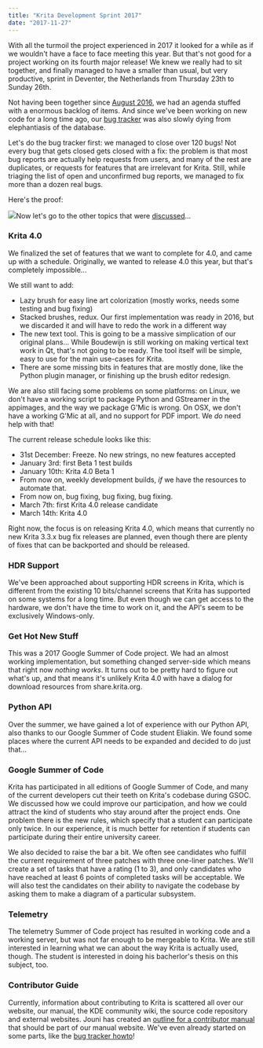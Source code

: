 ```yaml
---
title: "Krita Development Sprint 2017"
date: "2017-11-27"
---
```


With all the turmoil the project experienced in 2017 it looked for a while as if we wouldn't have a face to face meeting this year. But that's not good for a project working on its fourth major release! We knew we really had to sit together, and finally managed to have a smaller than usual, but very productive, sprint in Deventer, the Netherlands from Thursday 23th to Sunday 26th.

Not having been together since [August 2016](https://krita.org/en/item/2016-krita-sprint-day-1/), we had an agenda stuffed with a enormous backlog of items. And since we've been working on new code for a long time ago, our [bug tracker](https://bugs.kde.org/buglist.cgi?bug_status=UNCONFIRMED&bug_status=CONFIRMED&bug_status=ASSIGNED&bug_status=REOPENED&list_id=1478186&product=krita&query_format=advanced) was also slowly dying from elephantiasis of the database.

Let's do the bug tracker first: we managed to close over 120 bugs! Not every bug that gets closed gets closed with a fix: the problem is that most bug reports are actually help requests from users, and many of the rest are duplicates, or requests for features that are irrelevant for Krita. Still, while triaging the list of open and unconfirmed bug reports, we managed to fix more than a dozen real bugs.

Here's the proof:

[![](../images/bugs_november_sprint-874x1024.png)](https://krita.org/wp-content/uploads/2017/11/bugs_november_sprint.png)Now let's go to the other topics that were [discussed](https://docs.google.com/document/d/1TnrwAqLPfjPO-0VES2FaJQTgxgQNYSX4UiPPNjAE0aE/edit#heading=h.qum3twq1ypdv)...

### Krita 4.0

We finalized the set of features that we want to complete for 4.0, and came up with a schedule. Originally, we wanted to release 4.0 this year, but that's completely impossible...

We still want to add:

- Lazy brush for easy line art colorization (mostly works, needs some testing and bug fixing)
- Stacked brushes, redux. Our first implementation was ready in 2016, but we discarded it and will have to redo the work in a different way
- The new text tool. This is going to be a massive simplication of our original plans... While Boudewijn is still working on making vertical text work in Qt, that's not going to be ready. The tool itself will be simple, easy to use for the main use-cases for Krita.
- There are some missing bits in features that are mostly done, like the Python plugin manager, or finishing up the brush editor redesign.

We are also still facing some problems on some platforms: on Linux, we don't have a working script to package Python and GStreamer in the appimages, and the way we package G'Mic is wrong. On OSX, we don't have a working G'Mic at all, and no support for PDF import. We _do_ need help with that!

The current release schedule looks like this:

- 31st December: Freeze. No new strings, no new features accepted
- January 3rd: first Beta 1 test builds
- January 10th: Krita 4.0 Beta 1
- From now on, weekly development builds, _if_ we have the resources to automate that.
- From now on, bug fixing, bug fixing, bug fixing.
- March 7th: first Krita 4.0 release candidate
- March 14th: Krita 4.0

Right now, the focus is on releasing Krita 4.0, which means that currently no new Krita 3.3.x bug fix releases are planned, even though there are plenty of fixes that can be backported and should be released.

### HDR Support

We've been approached about supporting HDR screens in Krita, which is different from the existing 10 bits/channel screens that Krita has supported on some systems for a long time. But even though we can get access to the hardware, we don't have the time to work on it, and the API's seem to be exclusively Windows-only.

### Get Hot New Stuff

This was a 2017 Google Summer of Code project. We had an almost working implementation, but something changed server-side which means that right now _nothing works_. It turns out to be pretty hard to figure out what's up, and that means it's unlikely Krita 4.0 with have a dialog for download resources from share.krita.org.

### Python API

Over the summer, we have gained a lot of experience with our Python API, also thanks to our Google Summer of Code student Eliakin. We found some places where the current API needs to be expanded and decided to do just that...

### Google Summer of Code

Krita has participated in all editions of Google Summer of Code, and many of the current developers cut their teeth on Krita's codebase during GSOC. We discussed how we could improve our participation, and how we could attract the kind of students who stay around after the project ends. One problem there is the new rules, which specify that a student can participate only twice. In our experience, it is much better for retention if students can participate during their entire university career.

We also decided to raise the bar a bit. We often see candidates who fulfill the current requirement of three patches with three one-liner patches. We'll create a set of tasks that have a rating (1 to 3), and only candidates who have reached at least 6 points of completed tasks will be acceptable. We will also test the candidates on their ability to navigate the codebase by asking them to make a diagram of a particular subsystem.

### Telemetry

The telemetry Summer of Code project has resulted in working code and a working server, but was not far enough to be mergeable to Krita. We are still interested in learning what we can about the way Krita is actually used, though. The student is interested in doing his bacherlor's thesis on this subject, too.

### Contributor Guide

Currently, information about contributing to Krita is scattered all over our website, our manual, the KDE community wiki, the source code repository and external websites. Jouni has created an [outline for a contributor manual](https://docs.google.com/document/d/1xIhmocYvbNf4FsW6k9LuerFi0ojDrTGiYR6UsXYVVFo/edit?ts=5a16ab20) that should be part of our manual website. We've even already started on some parts, like the [bug tracker howto](https://phabricator.kde.org/T7492)!
